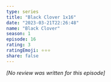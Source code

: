 ```yaml
---
type: series
title: "Black Clover 1x16"
date: "2023-03-21T22:26:48"
name: "Black Clover"
season: 1
episode: 16
rating: 3
ratingEmoji: ⭐️⭐️⭐️
share: false
---
```


*[No review was written for this episode]*
